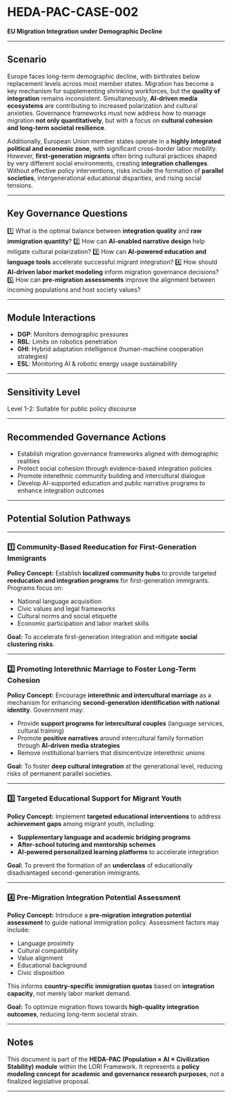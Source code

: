 # HEDA-PAC-CASE-002
**EU Migration Integration under Demographic Decline**

---

## Scenario

Europe faces long-term demographic decline, with birthrates below replacement levels across most member states.
Migration has become a key mechanism for supplementing shrinking workforces, but the **quality of integration** remains inconsistent.
Simultaneously, **AI-driven media ecosystems** are contributing to increased polarization and cultural anxieties.
Governance frameworks must now address how to manage migration **not only quantitatively**, but with a focus on **cultural cohesion and long-term societal resilience**.

Additionally, European Union member states operate in a **highly integrated political and economic zone**, with significant cross-border labor mobility.
However, **first-generation migrants** often bring cultural practices shaped by very different social environments, creating **integration challenges**.
Without effective policy interventions, risks include the formation of **parallel societies**, intergenerational educational disparities, and rising social tensions.

---

## Key Governance Questions

1️⃣ What is the optimal balance between **integration quality** and **raw immigration quantity**?
2️⃣ How can **AI-enabled narrative design** help mitigate cultural polarization?
3️⃣ How can **AI-powered education and language tools** accelerate successful migrant integration?
4️⃣ How should **AI-driven labor market modeling** inform migration governance decisions?
5️⃣ How can **pre-migration assessments** improve the alignment between incoming populations and host society values?

---

## Module Interactions

- **DGP**: Monitors demographic pressures
- **RBL**: Limits on robotics penetration
- **GHI**: Hybrid adaptation intelligence (human-machine cooperation strategies)
- **ESL**: Monitoring AI & robotic energy usage sustainability

---

## Sensitivity Level

Level 1-2: Suitable for public policy discourse

---

## Recommended Governance Actions

- Establish migration governance frameworks aligned with demographic realities
- Protect social cohesion through evidence-based integration policies
- Promote interethnic community building and intercultural dialogue
- Develop AI-supported education and public narrative programs to enhance integration outcomes

---

## Potential Solution Pathways

---

### 1️⃣ Community-Based Reeducation for First-Generation Immigrants

**Policy Concept:**
Establish **localized community hubs** to provide targeted **reeducation and integration programs** for first-generation immigrants.
Programs focus on:
- National language acquisition
- Civic values and legal frameworks
- Cultural norms and social etiquette
- Economic participation and labor market skills

**Goal:** To accelerate first-generation integration and mitigate **social clustering risks**.

---

### 2️⃣ Promoting Interethnic Marriage to Foster Long-Term Cohesion

**Policy Concept:**
Encourage **interethnic and intercultural marriage** as a mechanism for enhancing **second-generation identification with national identity**.
Government may:
- Provide **support programs for intercultural couples** (language services, cultural training)
- Promote **positive narratives** around intercultural family formation through **AI-driven media strategies**
- Remove institutional barriers that disincentivize interethnic unions

**Goal:** To foster **deep cultural integration** at the generational level, reducing risks of permanent parallel societies.

---

### 3️⃣ Targeted Educational Support for Migrant Youth

**Policy Concept:**
Implement **targeted educational interventions** to address **achievement gaps** among migrant youth, including:
- **Supplementary language and academic bridging programs**
- **After-school tutoring and mentorship schemes**
- **AI-powered personalized learning platforms** to accelerate integration

**Goal:** To prevent the formation of an **underclass** of educationally disadvantaged second-generation immigrants.

---

### 4️⃣ Pre-Migration Integration Potential Assessment

**Policy Concept:**
Introduce a **pre-migration integration potential assessment** to guide national immigration policy.
Assessment factors may include:
- Language proximity
- Cultural compatibility
- Value alignment
- Educational background
- Civic disposition

This informs **country-specific immigration quotas** based on **integration capacity**, not merely labor market demand.

**Goal:** To optimize migration flows towards **high-quality integration outcomes**, reducing long-term societal strain.

---

## Notes

This document is part of the **HEDA-PAC (Population × AI × Civilization Stability) module** within the LORI Framework.
It represents a **policy modeling concept for academic and governance research purposes**, not a finalized legislative proposal.

---


